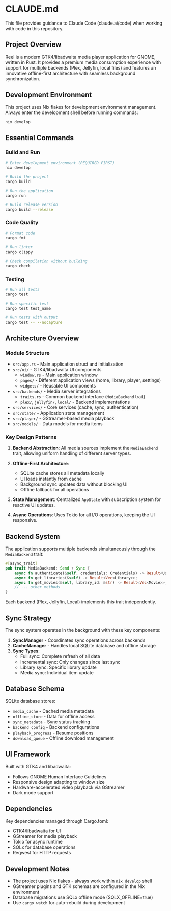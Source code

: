 # CLAUDE.md

This file provides guidance to Claude Code (claude.ai/code) when working with code in this repository.

## Project Overview

Reel is a modern GTK4/libadwaita media player application for GNOME, written in Rust. It provides a premium media consumption experience with support for multiple backends (Plex, Jellyfin, local files) and features an innovative offline-first architecture with seamless background synchronization.

## Development Environment

This project uses Nix flakes for development environment management. Always enter the development shell before running commands:

```bash
nix develop
```

## Essential Commands

### Build and Run
```bash
# Enter development environment (REQUIRED FIRST)
nix develop

# Build the project
cargo build

# Run the application
cargo run

# Build release version
cargo build --release
```

### Code Quality
```bash
# Format code
cargo fmt

# Run linter
cargo clippy

# Check compilation without building
cargo check
```

### Testing
```bash
# Run all tests
cargo test

# Run specific test
cargo test test_name

# Run tests with output
cargo test -- --nocapture
```

## Architecture Overview

### Module Structure
- `src/app.rs` - Main application struct and initialization
- `src/ui/` - GTK4/libadwaita UI components
  - `window.rs` - Main application window
  - `pages/` - Different application views (home, library, player, settings)
  - `widgets/` - Reusable UI components
- `src/backends/` - Media server integrations
  - `traits.rs` - Common backend interface (`MediaBackend` trait)
  - `plex/`, `jellyfin/`, `local/` - Backend implementations
- `src/services/` - Core services (cache, sync, authentication)
- `src/state/` - Application state management
- `src/player/` - GStreamer-based media playback
- `src/models/` - Data models for media items

### Key Design Patterns

1. **Backend Abstraction**: All media sources implement the `MediaBackend` trait, allowing uniform handling of different server types.

2. **Offline-First Architecture**: 
   - SQLite cache stores all metadata locally
   - UI loads instantly from cache
   - Background sync updates data without blocking UI
   - Offline fallback for all operations

3. **State Management**: Centralized `AppState` with subscription system for reactive UI updates.

4. **Async Operations**: Uses Tokio for all I/O operations, keeping the UI responsive.

## Backend System

The application supports multiple backends simultaneously through the `MediaBackend` trait:

```rust
#[async_trait]
pub trait MediaBackend: Send + Sync {
    async fn authenticate(&self, credentials: Credentials) -> Result<User>;
    async fn get_libraries(&self) -> Result<Vec<Library>>;
    async fn get_movies(&self, library_id: &str) -> Result<Vec<Movie>>;
    // ... other methods
}
```

Each backend (Plex, Jellyfin, Local) implements this trait independently.

## Sync Strategy

The sync system operates in the background with these key components:

1. **SyncManager** - Coordinates sync operations across backends
2. **CacheManager** - Handles local SQLite database and offline storage
3. **Sync Types**:
   - Full sync: Complete refresh of all data
   - Incremental sync: Only changes since last sync
   - Library sync: Specific library update
   - Media sync: Individual item update

## Database Schema

SQLite database stores:
- `media_cache` - Cached media metadata
- `offline_store` - Data for offline access
- `sync_metadata` - Sync status tracking
- `backend_config` - Backend configurations
- `playback_progress` - Resume positions
- `download_queue` - Offline download management

## UI Framework

Built with GTK4 and libadwaita:
- Follows GNOME Human Interface Guidelines
- Responsive design adapting to window size
- Hardware-accelerated video playback via GStreamer
- Dark mode support

## Dependencies

Key dependencies managed through Cargo.toml:
- GTK4/libadwaita for UI
- GStreamer for media playback
- Tokio for async runtime
- SQLx for database operations
- Reqwest for HTTP requests

## Development Notes

- The project uses Nix flakes - always work within `nix develop` shell
- GStreamer plugins and GTK schemas are configured in the Nix environment
- Database migrations use SQLx offline mode (SQLX_OFFLINE=true)
- Use `cargo watch` for auto-rebuild during development